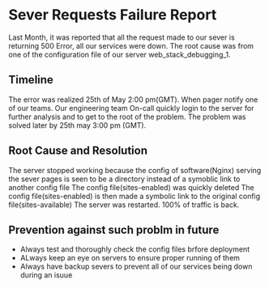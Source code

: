 # Sever Requests Failure Report
Last Month, it was reported that all the request made to our sever is returning 500 Error, all our services were down.
The root cause was from one of the configuration file of our server web_stack_debugging_1.

## Timeline
The error was realized 25th of May 2:00 pm(GMT).
When pager notify one of our teams.
Our engineering team On-call quickly login to the server for further analysis and to get to the root of the problem.
The problem was solved later by 25th may 3:00 pm (GMT).

## Root Cause and Resolution
The server stopped working because the config of software(Nginx) serving the sever pages is seen to be a directory instead of a symoblic link to another config file
The config file(sites-enabled) was quickly deleted
The config file(sites-enabled) is then made a symbolic link to the original config file(sites-available)
The server was restarted.
100% of traffic is back.

## Prevention against such problm in future
- Always test and thoroughly check the config files brfore deployment
- ALways keep an eye on servers to ensure proper running of them
- Always have backup severs to prevent all of our services being down during an isuue
